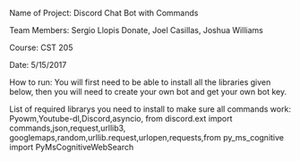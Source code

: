 Name of Project: Discord Chat Bot with Commands

Team Members: Sergio Llopis Donate, Joel Casillas, Joshua Williams

Course: CST 205

Date: 5/15/2017

How to run: You will first need to be able to install all the libraries given below, then you will need to create your own bot and get your own bot key.

List of required librarys you need to install to make sure all commands work: Pyowm,Youtube-dl,Discord,asyncio, from discord.ext import commands,json,request,urllib3,
googlemaps,random,urllib.request,urlopen,requests,from py_ms_cognitive import PyMsCognitiveWebSearch
